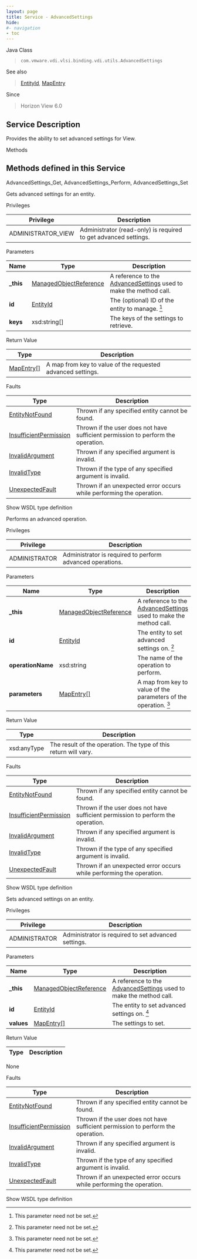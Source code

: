 ```yaml
---
layout: page
title: Service - AdvancedSettings
hide:
#- navigation
- toc
---
```








Java Class
> `com.vmware.vdi.vlsi.binding.vdi.utils.AdvancedSettings`

See also
> [EntityId](vdi.EntityId.md), [MapEntry](vdi.util.MapEntry.md)

Since
> Horizon View 6.0





## Service Description

Provides the ability to set advanced settings for View.

Methods

Methods defined in this Service
---
AdvancedSettings_Get, AdvancedSettings_Perform, AdvancedSettings_Set




Gets advanced settings for an entity.

Privileges

Privilege |  Description
---|---
ADMINISTRATOR_VIEW|  Administrator (read-only) is required to get advanced settings.



Parameters

Name| Type| Description
---|---|---
**_this**| [ManagedObjectReference](vmodl.ManagedObjectReference.md)|  A reference to the [AdvancedSettings](vdi.utils.AdvancedSettings.md) used to make the method call.
**id**| [EntityId](vdi.EntityId.md)|  The (optional) ID of the entity to manage. [^135]
**keys**|  xsd:string[]|  The keys of the settings to retrieve.




Return Value

Type |  Description
---|---
[MapEntry[]](vdi.util.MapEntry.md)| A map from key to value of the requested advanced settings.



Faults

Type |  Description
---|---
[EntityNotFound](vdi.fault.EntityNotFound.md)| Thrown if any specified entity cannot be found.
[InsufficientPermission](vdi.fault.InsufficientPermission.md)| Thrown if the user does not have sufficient permission to perform the operation.
[InvalidArgument](vdi.fault.InvalidArgument.md)| Thrown if any specified argument is invalid.
[InvalidType](vdi.fault.InvalidType.md)| Thrown if the type of any specified argument is invalid.
[UnexpectedFault](vdi.fault.UnexpectedFault.md)| Thrown if an unexpected error occurs while performing the operation.

Show WSDL type definition







Performs an advanced operation.

Privileges

Privilege |  Description
---|---
ADMINISTRATOR|  Administrator is required to perform advanced operations.



Parameters

Name| Type| Description
---|---|---
**_this**| [ManagedObjectReference](vmodl.ManagedObjectReference.md)|  A reference to the [AdvancedSettings](vdi.utils.AdvancedSettings.md) used to make the method call.
**id**| [EntityId](vdi.EntityId.md)|  The entity to set advanced settings on. [^135]
**operationName**|  xsd:string|  The name of the operation to perform.
**parameters**| [MapEntry[]](vdi.util.MapEntry.md)|  A map from key to value of the parameters of the operation. [^135]





Return Value

Type |  Description
---|---
xsd:anyType| The result of the operation. The type of this return will vary.



Faults

Type |  Description
---|---
[EntityNotFound](vdi.fault.EntityNotFound.md)| Thrown if any specified entity cannot be found.
[InsufficientPermission](vdi.fault.InsufficientPermission.md)| Thrown if the user does not have sufficient permission to perform the operation.
[InvalidArgument](vdi.fault.InvalidArgument.md)| Thrown if any specified argument is invalid.
[InvalidType](vdi.fault.InvalidType.md)| Thrown if the type of any specified argument is invalid.
[UnexpectedFault](vdi.fault.UnexpectedFault.md)| Thrown if an unexpected error occurs while performing the operation.

Show WSDL type definition







Sets advanced settings on an entity.

Privileges

Privilege |  Description
---|---
ADMINISTRATOR|  Administrator is required to set advanced settings.



Parameters

Name| Type| Description
---|---|---
**_this**| [ManagedObjectReference](vmodl.ManagedObjectReference.md)|  A reference to the [AdvancedSettings](vdi.utils.AdvancedSettings.md) used to make the method call.
**id**| [EntityId](vdi.EntityId.md)|  The entity to set advanced settings on. [^135]
**values**| [MapEntry[]](vdi.util.MapEntry.md)|  The settings to set.




Return Value

Type |  Description
---|---
None



Faults

Type |  Description
---|---
[EntityNotFound](vdi.fault.EntityNotFound.md)| Thrown if any specified entity cannot be found.
[InsufficientPermission](vdi.fault.InsufficientPermission.md)| Thrown if the user does not have sufficient permission to perform the operation.
[InvalidArgument](vdi.fault.InvalidArgument.md)| Thrown if any specified argument is invalid.
[InvalidType](vdi.fault.InvalidType.md)| Thrown if the type of any specified argument is invalid.
[UnexpectedFault](vdi.fault.UnexpectedFault.md)| Thrown if an unexpected error occurs while performing the operation.

Show WSDL type definition












 


[^135]: This parameter need not be set.